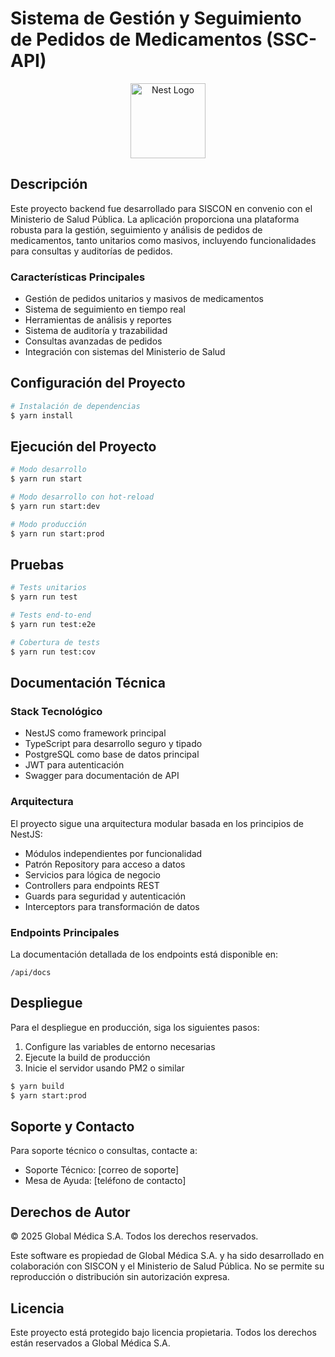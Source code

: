 # Sistema de Gestión y Seguimiento de Pedidos de Medicamentos (SSC-API)

<p align="center">
  <img src="https://nestjs.com/img/logo-small.svg" width="120" alt="Nest Logo" />
</p>

## Descripción

Este proyecto backend fue desarrollado para SISCON en convenio con el Ministerio de Salud Pública. La aplicación proporciona una plataforma robusta para la gestión, seguimiento y análisis de pedidos de medicamentos, tanto unitarios como masivos, incluyendo funcionalidades para consultas y auditorías de pedidos.

### Características Principales

- Gestión de pedidos unitarios y masivos de medicamentos
- Sistema de seguimiento en tiempo real
- Herramientas de análisis y reportes
- Sistema de auditoría y trazabilidad
- Consultas avanzadas de pedidos
- Integración con sistemas del Ministerio de Salud

## Configuración del Proyecto

```bash
# Instalación de dependencias
$ yarn install
```

## Ejecución del Proyecto

```bash
# Modo desarrollo
$ yarn run start

# Modo desarrollo con hot-reload
$ yarn run start:dev

# Modo producción
$ yarn run start:prod
```

## Pruebas

```bash
# Tests unitarios
$ yarn run test

# Tests end-to-end
$ yarn run test:e2e

# Cobertura de tests
$ yarn run test:cov
```

## Documentación Técnica

### Stack Tecnológico
- NestJS como framework principal
- TypeScript para desarrollo seguro y tipado
- PostgreSQL como base de datos principal
- JWT para autenticación
- Swagger para documentación de API

### Arquitectura
El proyecto sigue una arquitectura modular basada en los principios de NestJS:
- Módulos independientes por funcionalidad
- Patrón Repository para acceso a datos
- Servicios para lógica de negocio
- Controllers para endpoints REST
- Guards para seguridad y autenticación
- Interceptors para transformación de datos

### Endpoints Principales
La documentación detallada de los endpoints está disponible en:
```
/api/docs
```

## Despliegue

Para el despliegue en producción, siga los siguientes pasos:

1. Configure las variables de entorno necesarias
2. Ejecute la build de producción
3. Inicie el servidor usando PM2 o similar

```bash
$ yarn build
$ yarn start:prod
```

## Soporte y Contacto

Para soporte técnico o consultas, contacte a:
- Soporte Técnico: [correo de soporte]
- Mesa de Ayuda: [teléfono de contacto]

## Derechos de Autor

© 2025 Global Médica S.A. Todos los derechos reservados.

Este software es propiedad de Global Médica S.A. y ha sido desarrollado en colaboración con SISCON y el Ministerio de Salud Pública. No se permite su reproducción o distribución sin autorización expresa.

## Licencia

Este proyecto está protegido bajo licencia propietaria. Todos los derechos están reservados a Global Médica S.A.
